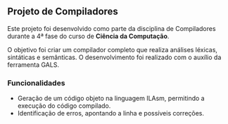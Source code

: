 ## Projeto de Compiladores
Este projeto foi desenvolvido como parte da disciplina de Compiladores durante a 4ª fase do curso de **Ciência da Computação**.

O objetivo foi criar um compilador completo que realiza análises léxicas, sintáticas e semânticas. O desenvolvimento foi realizado com o auxílio da ferramenta GALS.

### Funcionalidades 
- Geração de um código objeto na linguagem ILAsm, permitindo a execução do código compilado.
- Identificação de erros, apontando a linha e possíveis correções.

